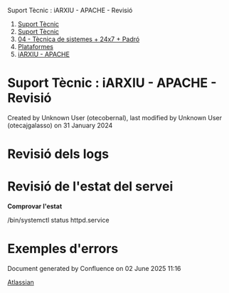 Suport Tècnic : iARXIU - APACHE - Revisió  

1.  [Suport Tècnic](index.html)
2.  [Suport Tècnic](13893782.html)
3.  [04 - Tècnica de sistemes + 24x7 + Padró](26313202.html)
4.  [Plataformes](Plataformes_41520520.html)
5.  [iARXIU - APACHE](iARXIU---APACHE_41520757.html)

Suport Tècnic : iARXIU - APACHE - Revisió
=========================================

Created by Unknown User (otecobernal), last modified by Unknown User (otecajgalasso) on 31 January 2024

Revisió dels logs
=================

  

  

Revisió de l'estat del servei
=============================

**Comprovar l'estat**

/bin/systemctl status httpd.service

Exemples d'errors
=================

  

Document generated by Confluence on 02 June 2025 11:16

[Atlassian](http://www.atlassian.com/)